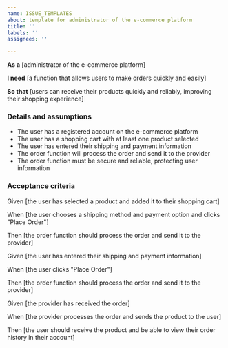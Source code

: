 ```yaml
---
name: ISSUE_TEMPLATES
about: template for administrator of the e-commerce platform
title: ''
labels: ''
assignees: ''

---
```


**As a** [administrator of the e-commerce platform]

**I need** [a function that allows users to make orders quickly and easily]

**So that** [users can receive their products quickly and reliably, improving their shopping experience]

### Details and assumptions

* The user has a registered account on the e-commerce platform
* The user has a shopping cart with at least one product selected
* The user has entered their shipping and payment information
* The order function will process the order and send it to the provider
* The order function must be secure and reliable, protecting user information

### Acceptance criteria

Given [the user has selected a product and added it to their shopping cart]

When [the user chooses a shipping method and payment option and clicks "Place Order"]

Then [the order function should process the order and send it to the provider]

Given [the user has entered their shipping and payment information]

When [the user clicks "Place Order"]

Then [the order function should process the order and send it to the provider]

Given [the provider has received the order]

When [the provider processes the order and sends the product to the user]

Then [the user should receive the product and be able to view their order history in their account]
